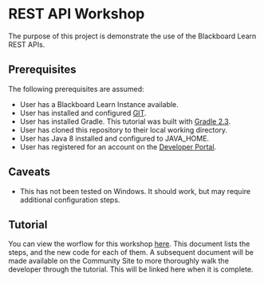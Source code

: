 # REST API Workshop

The purpose of this project is demonstrate the use of the Blackboard Learn REST APIs.

## Prerequisites
The following prerequisites are assumed:
*	User has a Blackboard Learn Instance available.
*	User has installed and configured <a href="https://git-scm.com/downloads" target="_blank">GIT</a>.
*	User has installed Gradle. This tutorial was built with [Gradle 2.3](https://gradle.org/install/).
*	User has cloned this repository to their local working directory.
* 	User has Java 8 installed and configured to JAVA_HOME.
* 	User has registered for an account on the <a href="https://developer.blackboard.com" target="_blank">Developer Portal</a>.

## Caveats
*	This has not been tested on Windows. It should work, but may require additional configuration steps.

## Tutorial

You can view the worflow for this workshop [here](WorkshopFlow.md). This document lists the steps, and the new code for each of them. A subsequent document will be made available on the Community Site to more thoroughly walk the developer through the tutorial. This will be linked here when it is complete.
